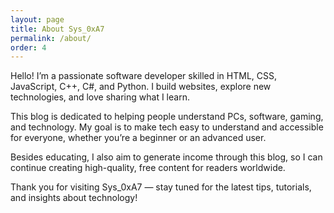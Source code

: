 ```yaml
---
layout: page
title: About Sys_0xA7
permalink: /about/
order: 4
---
```



Hello! I’m a passionate software developer skilled in HTML, CSS, JavaScript, C++, C#, and Python. I build websites, explore new technologies, and love sharing what I learn.

This blog is dedicated to helping people understand PCs, software, gaming, and technology. My goal is to make tech easy to understand and accessible for everyone, whether you’re a beginner or an advanced user.

Besides educating, I also aim to generate income through this blog, so I can continue creating high-quality, free content for readers worldwide.

Thank you for visiting Sys_0xA7 — stay tuned for the latest tips, tutorials, and insights about technology!
